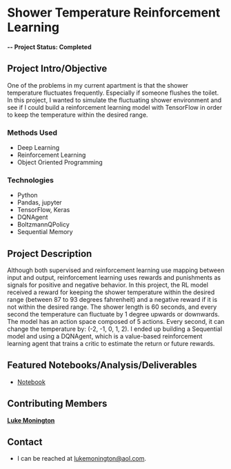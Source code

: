 # Shower Temperature Reinforcement Learning

#### -- Project Status: Completed

## Project Intro/Objective
One of the problems in my current apartment is that the shower temperature fluctuates frequently. Especially if someone flushes the toilet. In this project, I wanted to simulate the fluctuating shower environment and see if I could build a reinforcement learning model with TensorFlow in order to keep the temperature within the desired range.

### Methods Used
* Deep Learning
* Reinforcement Learning
* Object Oriented Programming


### Technologies
* Python
* Pandas, jupyter
* TensorFlow, Keras
* DQNAgent
* BoltzmannQPolicy
* Sequential Memory

## Project Description
Although both supervised and reinforcement learning use mapping between input and output, reinforcement learning uses rewards and punishments as signals for positive and negative behavior. In this project, the RL model received a reward for keeping the shower temperature within the desired range (between 87 to 93 degrees fahrenheit) and a negative reward if it is not within the desired range. The shower length is 60 seconds, and every second the temperature can fluctuate by 1 degree upwards or downwards. The model has an action space composed of 5 actions. Every second, it can change the temperature by: (-2, -1, 0, 1, 2). I ended up building a Sequential model and using a DQNAgent, which is a value-based reinforcement learning agent that trains a critic to estimate the return or future rewards.


## Featured Notebooks/Analysis/Deliverables
* [Notebook](https://github.com/lukemonington/shower_temp_reinforcement_learning/blob/main/Shower%20Temperature%20Reinforcement%20Learning.ipynb)


## Contributing Members

**[Luke Monington](https://github.com/lukemonington)**

## Contact
* I can be reached at lukemonington@aol.com.
